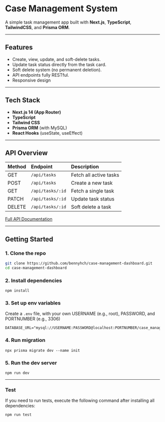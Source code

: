 # Case Management System

A simple task management app built with **Next.js**, **TypeScript**, **TailwindCSS**, and **Prisma ORM**.

---

## Features

- Create, view, update, and soft-delete tasks.
- Update task status directly from the task card.
- Soft delete system (no permanent deletion).
- API endpoints fully RESTful.
- Responsive design

---

## Tech Stack

- **Next.js 14 (App Router)**
- **TypeScript**
- **Tailwind CSS**
- **Prisma ORM** (with MySQL)
- **React Hooks** (useState, useEffect)

---

## API Overview

| Method | Endpoint         | Description            |
| :----- | :--------------- | :--------------------- |
| GET    | `/api/tasks`     | Fetch all active tasks |
| POST   | `/api/tasks`     | Create a new task      |
| GET    | `/api/tasks/:id` | Fetch a single task    |
| PATCH  | `/api/tasks/:id` | Update task status     |
| DELETE | `/api/tasks/:id` | Soft delete a task     |

[Full API Documentation](./API_DOCUMENTATION.md)

---

## Getting Started

### 1. Clone the repo

```bash
git clone https://github.com/bennyhch/case-management-dashboard.git
cd case-management-dashboard
```

### 2. Install dependencies

```
npm install

```

### 3. Set up env variables

Create a `.env` file, with your own USERNAME (e.g., root), PASSWORD, and PORTNUMBER (e.g., 3306)

```
DATABASE_URL="mysql://USERNAME:PASSWORD@localhost:PORTNUMBER/case_management_dashboard"
```

### 4. Run migration

```
npx prisma migrate dev --name init
```

### 5. Run the dev server

```
npm run dev
```

<hr/>

### Test

If you need to run tests, execute the following command after installing all dependencies:

```
npm run test
```
